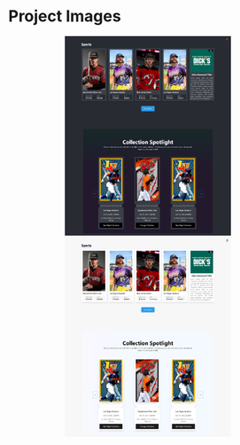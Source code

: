 # Project Images

<div align="center">
  <img src="https://github.com/SiddhantTotade/SportsHub/blob/main/App%20Images/Dark.png" alt="project_image" width="300px" />
  <img src="https://github.com/SiddhantTotade/SportsHub/blob/main/App%20Images/Light.png" alt="project_image" width="300px" />
</div>
